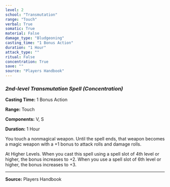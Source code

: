 ```yaml
---
level: 2
school: "Transmutation"
range: "Touch"
verbal: True
somatic: True
material: False
damage_type: "Bludgeoning"
casting_time: "1 Bonus Action"
duration: "1 Hour"
attack_type: ""
ritual: False
concentration: True
save: ""
source: "Players Handbook"
---
```


### *2nd-level Transmutation Spell* *(Concentration)*

**Casting Time:** 1 Bonus Action

**Range:** Touch

**Components:** V, S

**Duration:** 1 Hour

You touch a nonmagical weapon. Until the spell ends, that weapon becomes a magic weapon with a +1 bonus to attack rolls and damage rolls.
 
 At Higher Levels. When you cast this spell using a spell slot of 4th level or higher, the bonus increases to +2. When you use a spell slot of 6th level or higher, the bonus increases to +3.

---
**Source:** Players Handbook
